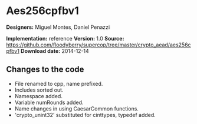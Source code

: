# Aes256cpfbv1

**Designers:** Miguel Montes, Daniel Penazzi

**Implementation:** reference
**Version:** 1.0
**Source:** https://github.com/floodyberry/supercop/tree/master/crypto_aead/aes256cpfbv1
**Download date:** 2014-12-14

## Changes to the code

* File renamed to cpp, name prefixed.
* Includes sorted out.
* Namespace added.
* Variable numRounds added.
* Name changes in using CaesarCommon functions.
* 'crypto_unint32' substituted for cinttypes, typedef added.
